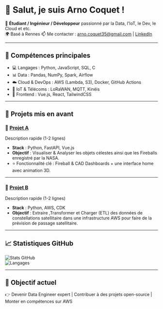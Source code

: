 # 👋 Salut, je suis Arno Coquet !  

🎯 **Étudiant / Ingénieur / Développeur** passionné par la Data, l'IoT, le Dev, le Cloud et etc.  
🌍 Basé à Rennes
📫 Me contacter : arno.coquet35@gmail.com | [LinkedIn](https://linkedin.com/in/arno-coquet)  

---

## 🚀 Compétences principales
- 💻 Langages : Python, JavaScript, SQL, C  
- 📊 Data : Pandas, NumPy, Spark, Airflow  
- ☁️ Cloud & DevOps : AWS (Lambda, S3), Docker, GitHub Actions  
- 📡 IoT & Télécoms : LoRaWAN, MQTT, Kinéis  
- 🎨 Frontend : Vue.js, React, TailwindCSS  

---

## 📌 Projets mis en avant

### 🔹 [Projet A]([https://github.com/username/ProjetA](https://github.com/Coquetic/NASA_API_ETL_Celestial_bodies_-_Fireballs))
Description rapide (1-2 lignes)  
- **Stack** : Python, FastAPI, Vue.js
- **Objectif** : Visualiser & Analyser les objets célestes ainsi que les Fireballs enregistré par la NASA. 
- ⭐ Fonctionnalité clé : Fireball & CAD Dashboards + une interface home avec animation 3D.

---

### 🔹 [Projet B]([https://github.com/username/ProjetB](https://github.com/Coquetic/AOPCS_Lambda))
Description rapide (1-2 lignes)  
- **Stack** : Python, AWS, CDK  
- **Objectif** : Extraire ,Transformer et Charger (ETL) des données de constellations satellitaire dans une infrastructure AWS pour faire de la prévision de passage satellitaire.

---

## 📈 Statistiques GitHub

![Stats GitHub](https://github-readme-stats.vercel.app/api?username=USERNAME&show_icons=true&theme=tokyonight)  
![Langages](https://github-readme-stats.vercel.app/api/top-langs/?username=USERNAME&layout=compact&theme=tokyonight)

---

## 🎯 Objectif actuel
👉 Devenir Data Engineer expert | Contribuer à des projets open-source | Monter en compétences sur AWS
